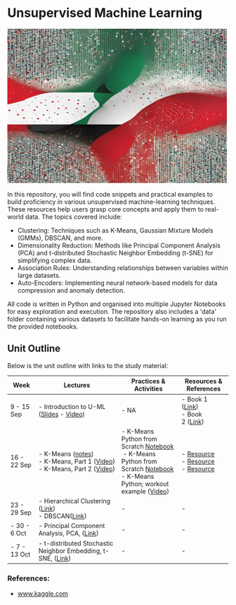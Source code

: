# Unsupervised Machine Learning

<img src=/images/cover.png width=500, height="350">

In this repository, you will find code snippets and practical examples to build proficiency in various unsupervised machine-learning techniques. These resources help users grasp core concepts and apply them to real-world data. The topics covered include:

- Clustering: Techniques such as K-Means, Gaussian Mixture Models (GMMs), DBSCAN, and more.
- Dimensionality Reduction: Methods like Principal Component Analysis (PCA) and t-distributed Stochastic Neighbor Embedding (t-SNE) for simplifying complex data.
- Association Rules: Understanding relationships between variables within large datasets.
- Auto-Encoders: Implementing neural network-based models for data compression and anomaly detection.

All code is written in Python and organised into multiple Jupyter Notebooks for easy exploration and execution. The repository also includes a 'data' folder containing various datasets to facilitate hands-on learning as you run the provided notebooks.

## Unit Outline

Below is the unit outline with links to the study material:

| **Week**     | **Lectures**                                                                                                                                       | **Practices & Activities**                                                                                                                                                                                                  | **Resources & References**                 |
| ------------ | -------------------------------------------------------------------------------------------------------------------------------------------------- | --------------------------------------------------------------------------------------------------------------------------------------------------------------------------------------------------------------------------- | ------------------------------------------ |
| 9 - 15 Sep   | - Introduction to U-ML ([Slides](/lectures/introduction/lecture_notes_week1.pdf) - [Video](https://www.youtube.com/watch?v=BRmdcGwareQ))                                                                       | - NA                                                                                                                                                                                                                        | - Book 1 ([Link](/books/APPLIED-UNSUPERVISED-LEARNING-WITH-PYTHON.pdf))<br>- Book 2 ([Link](/books/Hands-On-Unsupervised-Learning-With-Python.pdf)) |
| 16 - 22 Sep  | - K-Means ([notes](/lectures/kmeans/kmeans-notes.pdf)) <br>- K-Means, Part 1 ([Video](https://www.youtube.com/watch?v=TtLKCAE6QLM))<br>- K-Means, Part 2 ([Video](https://www.youtube.com/watch?v=Qibg7GIcFBk)) | - K-Means Python from Scratch [Notebook](/practices/kmeans/kmeans_scratch.ipynb)<br> - K-Means Python from Scratch [Notebook](/practices/kmeans/kmeans_scratch_workout.ipynb)<br>- K-Means Python; workout example ([Video](https://youtu.be/k5fgV3Wcfzo)) | - [Resource](/lectures/kmeans/resources1.pdf)<br>- [Resource](/lectures/kmeans/resources2.pdf) <br>- [Resource](/lectures/kmeans/resources3.pdf)                        |
| 23 - 29 Sep  | - Hierarchical Clustering ([Link]())<br>- DBSCAN([Link]())                                                                                         | -                                                                                                                                                                                                                           | -                                          |
| - 30 - 6 Oct | - Principal Component Analysis, PCA, ([Link]())                                                                                                    | -                                                                                                                                                                                                                           | -                                          |
| - 7 - 13 Oct | - t-distributed Stochastic Neighbor Embedding, t-SNE, ([Link]())                                                                                   | -                                                                                                                                                                                                                           | -                                          |

### References:

- www.kaggle.com
